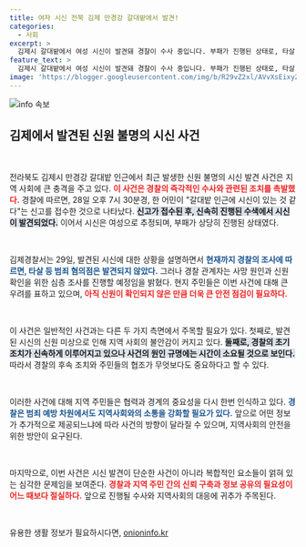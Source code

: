 ```yaml
---
title: 여자 시신 전북 김제 만경강 갈대밭에서 발견!
categories:
  - 사회
excerpt: >
  김제시 갈대밭에서 여성 시신이 발견돼 경찰이 수사 중입니다. 부패가 진행된 상태로, 타살 혐의는 현재까지 발견되지 않았습니다. 신원과 사인 조사가 예정되어 긴장감이 높아지고 있습니다.
feature_text: >
  김제시 갈대밭에서 여성 시신이 발견돼 경찰이 수사 중입니다. 부패가 진행된 상태로, 타살 혐의는 현재까지 발견되지 않았습니다. 신원과 사인 조사가 예정되어 긴장감이 높아지고 있습니다.
image: 'https://blogger.googleusercontent.com/img/b/R29vZ2xl/AVvXsEixyZcFfHzMRdzZMjFBmAUKJYCLCGyLL1o632UiGVXcaFdKo_bkvkuCioo0uUKlGfBVcT3P84aROyZIXSBEx3Aw5nCQ3pTgDom1WDC4m8eifvWiAmWEEVb4x6G_l8C0QH225ldMjyaFvpxGEBGNO37VmDTDMHGhJPq73UglMfDca1-0aw/s1600/blogspot.png'
---
```


<p><img src="https://blogger.googleusercontent.com/img/b/R29vZ2xl/AVvXsEixyZcFfHzMRdzZMjFBmAUKJYCLCGyLL1o632UiGVXcaFdKo_bkvkuCioo0uUKlGfBVcT3P84aROyZIXSBEx3Aw5nCQ3pTgDom1WDC4m8eifvWiAmWEEVb4x6G_l8C0QH225ldMjyaFvpxGEBGNO37VmDTDMHGhJPq73UglMfDca1-0aw/s1600/blogspot.png" alt="info 속보" /></p>

<h2 data-ke-size="size26">김제에서 발견된 신원 불명의 시신 사건</h2>

<p data-ke-size="size16">&nbsp;</p>

<p>전라북도 김제시 만경강 갈대밭 인근에서 최근 발생한 신원 불명의 시신 발견 사건은 지역 사회에 큰 충격을 주고 있다. <b><span style="color: #ee2323;">이 사건은 경찰의 즉각적인 수사와 관련된 조치를 촉발했다.</span></b> 경찰에 따르면, 28일 오후 7시 30분경, 한 어민이 "갈대밭 인근에 시신이 있는 것 같다"는 신고를 접수한 것으로 나타났다. <b><span style="background-color: #21538527;">신고가 접수된 후, 신속히 진행된 수색에서 시신이 발견되었다.</span></b> 이어서 시신은 여성으로 추정되며, 부패가 상당히 진행된 상태였다.</p>

<p data-ke-size="size16">&nbsp;</p>

<p>김제경찰서는 29일, 발견된 시신에 대한 상황을 설명하면서 <b><span style="color: #1a5490;">현재까지 경찰의 조사에 따르면, 타살 등 범죄 혐의점은 발견되지 않았다.</span></b> 그러나 경찰 관계자는 사망 원인과 신원 확인을 위한 심층 조사를 진행할 예정임을 밝혔다. 현지 주민들은 이번 사건에 대해 큰 우려를 표하고 있으며, <b><span style="color: #ee2323;">아직 신원이 확인되지 않은 만큼 더욱 큰 안전 점검이 필요하다.</span></b></p>

<p data-ke-size="size16">&nbsp;</p>

<p>이 사건은 일반적인 사건과는 다른 두 가지 측면에서 주목할 필요가 있다. 첫째로, 발견된 시신의 신원 미상으로 인해 지역 사회의 불안감이 커지고 있다. <b><span style="background-color: #21538527;">둘째로, 경찰의 초기 조치가 신속하게 이루어지고 있으나 사건의 원인 규명에는 시간이 소요될 것으로 보인다.</span></b> 따라서 경찰의 후속 조치와 주민들의 협조가 무엇보다도 중요하다고 할 수 있다.</p>

<p data-ke-size="size16">&nbsp;</p>

<p>이러한 사건에 대해 지역 주민들은 협력과 경계의 중요성을 다시 한번 인식하고 있다. <b><span style="color: #1a5490;">경찰은 범죄 예방 차원에서도 지역사회와의 소통을 강화할 필요가 있다.</span></b> 앞으로 어떤 정보가 추가적으로 제공되느냐에 따라 사건의 방향이 달라질 수 있으며, 지역사회의 안전을 위한 방안이 요구된다.</p>

<p data-ke-size="size16">&nbsp;</p>

<p>마지막으로, 이번 사건은 시신 발견이 단순한 사건이 아니라 복합적인 요소들이 얽혀 있는 심각한 문제임을 보여준다. <b><span style="color: #ee2323;">경찰과 지역 주민 간의 신뢰 구축과 정보 공유의 필요성이 어느 때보다 절실하다.</span></b> 앞으로 진행될 수사와 지역사회의 대응에 귀추가 주목된다. </p>

<p data-ke-size="size16">&nbsp;</p>
유용한 생활 정보가 필요하시다면, <a href="https://onioninfo.kr" rel="dofollow">onioninfo.kr</a>


